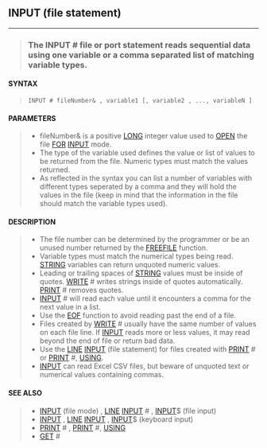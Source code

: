## INPUT (file statement)
---
<blockquote>

### The INPUT # file or port statement reads sequential data using one variable or a comma separated list of matching variable types.

</blockquote>

#### SYNTAX

<blockquote>

`INPUT # fileNumber& , variable1 [, variable2 , ..., variableN ]`

</blockquote>

#### PARAMETERS

<blockquote>

* fileNumber& is a positive [LONG](./LONG.md) integer value used to [OPEN](./OPEN.md) the file [FOR](./FOR.md) [INPUT](./INPUT.md) mode.
* The type of the variable used defines the value or list of values to be returned from the file. Numeric types must match the values returned.
* As reflected in the syntax you can list a number of variables with different types seperated by a comma and they will hold the values in the file (keep in mind that the information in the file should match the variable types used).

</blockquote>

#### DESCRIPTION

<blockquote>

* The file number can be determined by the programmer or be an unused number returned by the [FREEFILE](./FREEFILE.md) function.
* Variable types must match the numerical types being read. [STRING](./STRING.md) variables can return unquoted numeric values.
* Leading or trailing spaces of [STRING](./STRING.md) values must be inside of quotes. [WRITE](./WRITE.md) # writes strings inside of quotes automatically. [PRINT](./PRINT.md) # removes quotes.
* [INPUT](./INPUT.md) # will read each value until it encounters a comma for the next value in a list.
* Use the [EOF](./EOF.md) function to avoid reading past the end of a file.
* Files created by [WRITE](./WRITE.md) # usually have the same number of values on each file line. If [INPUT](./INPUT.md) reads more or less values, it may read beyond the end of file or return bad data.
* Use the [LINE](./LINE.md) [INPUT](./INPUT.md) (file statement) for files created with [PRINT](./PRINT.md) # or [PRINT](./PRINT.md) #, [USING](./USING.md).
* [INPUT](./INPUT.md) can read Excel CSV files, but beware of unquoted text or numerical values containing commas.


</blockquote>

#### SEE ALSO

<blockquote>

* [INPUT](./INPUT.md) (file mode) , [LINE](./LINE.md) [INPUT](./INPUT.md) # , [INPUT](./INPUT.md)$ (file input)
* [INPUT](./INPUT.md) , [LINE](./LINE.md) [INPUT](./INPUT.md) , [INPUT](./INPUT.md)$ (keyboard input)
* [PRINT](./PRINT.md) # , [PRINT](./PRINT.md) #, [USING](./USING.md)
* [GET](./GET.md) #

</blockquote>
